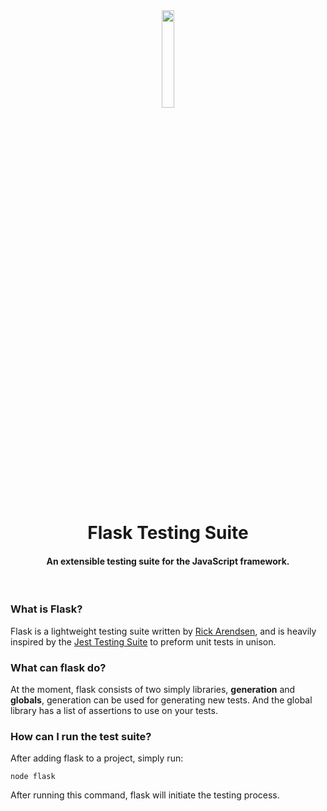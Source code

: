<div align="center"><img width=20% src="https://assets.onlinelabels.com/images/clip-art/pitr/pitr_Lab_icon_3.png"></div>
<h1 align="center">Flask Testing Suite</h1>
<h4 align="center">An extensible testing suite for the JavaScript framework.</h4>
<br>

### What is Flask?
Flask is a lightweight testing suite written by <a href="https://github.com/RikkertTheDeveloper">Rick Arendsen</a>, and is heavily inspired by the <a href="https://github.com/facebook/jest">Jest Testing Suite</a> to preform unit tests in unison.

### What can flask do?
At the moment, flask consists of two simply libraries, **generation** and **globals**, generation can be used for generating new tests. And the global library has a list of assertions to use on your tests. 

### How can I run the test suite?
After adding flask to a project, simply run:
```
node flask
```

After running this command, flask will initiate the testing process.
